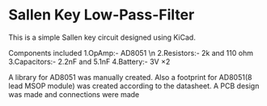 # Sallen Key Low-Pass-Filter

 This is a simple Sallen key circuit designed using KiCad.
 
Components included
 1.OpAmp:- AD8051 \n
 2.Resistors:- 2k and 110 ohm
 3.Capacitors:- 2.2nF and 5.1nF
 4.Battery:- 3V ×2 
 
   A library for AD8051 was manually created.
 Also a footprint for AD8051(8 lead MSOP module) was created according to the datasheet.
 A PCB design was made and connections were made

 
